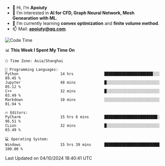 - 👋 Hi, I’m **Apoiuty**
- 👀 I’m interested in **AI for CFD, Graph Neural Network, Mesh Genearation with ML.**
- 🌱 I’m currently learning **convex optimization** and **finite volume method**.
- 📫 Mail: **apoiuty@qq.com**.


<!--START_SECTION:waka-->
![Code Time](http://img.shields.io/badge/Code%20Time-1%2C285%20hrs-blue)

📊 **This Week I Spent My Time On** 

```text
🕑︎ Time Zone: Asia/Shanghai

💬 Programming Languages: 
Python                   14 hrs              ██████████████████████░░░   89.45 % 
Jupyter                  48 mins             █░░░░░░░░░░░░░░░░░░░░░░░░   05.12 % 
C++                      32 mins             █░░░░░░░░░░░░░░░░░░░░░░░░   03.49 % 
Markdown                 18 mins             ░░░░░░░░░░░░░░░░░░░░░░░░░   01.94 % 

🔥 Editors: 
PyCharm                  15 hrs 6 mins       ████████████████████████░   96.51 % 
CLion                    32 mins             █░░░░░░░░░░░░░░░░░░░░░░░░   03.49 % 

💻 Operating System: 
Windows                  15 hrs 39 mins      █████████████████████████   100.00 % 
```


 Last Updated on 04/10/2024 18:40:41 UTC
<!--END_SECTION:waka-->



<!---
Apoiuty/Apoiuty is a ✨ special ✨ repository because its `README.md` (this file) appears on your GitHub profile.
You can click the Preview link to take a look at your changes.
--->
